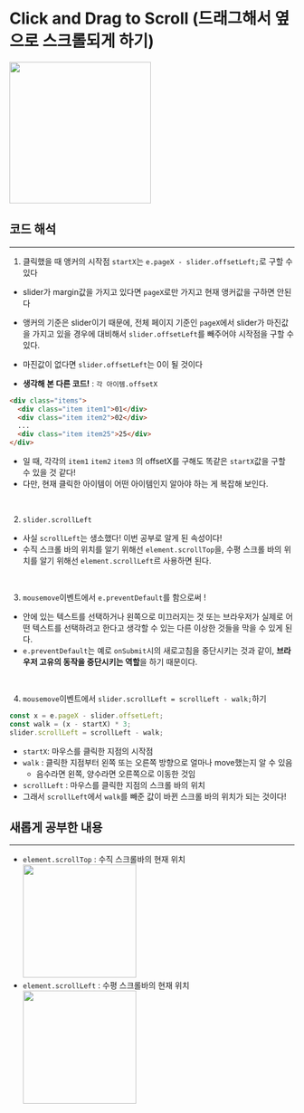 # Click and Drag to Scroll (드래그해서 옆으로 스크롤되게 하기)

<img src="https://user-images.githubusercontent.com/56066290/190089627-e4ed33e8-3551-48cb-af4b-870687f45804.gif" width="250" height="">

## 코드 해석

---

1. 클릭했을 때 앵커의 시작점 `startX`는 `e.pageX - slider.offsetLeft;`로 구할 수 있다

- slider가 margin값을 가지고 있다면 `pageX`로만 가지고 현재 앵커값을 구하면 안된다
- 앵커의 기준은 slider이기 때문에, 전체 페이지 기준인 `pageX`에서 slider가 마진값을 가지고 있을 경우에 대비해서 `slider.offsetLeft`를 빼주어야 시작점을 구할 수 있다.
- 마진값이 없다면 `slider.offsetLeft`는 0이 될 것이다

- **생각해 본 다른 코드!** : `각 아이템.offsetX`

```html
<div class="items">
  <div class="item item1">01</div>
  <div class="item item2">02</div>
  ...
  <div class="item item25">25</div>
</div>
```

- 일 때, 각각의 `item1` `item2` `item3` 의 offsetX를 구해도 똑같은 `startX`값을 구할 수 있을 것 같다!
- 다만, 현재 클릭한 아이템이 어떤 아이템인지 알아야 하는 게 복잡해 보인다.

<br/>

2. `slider.scrollLeft`

- 사실 `scrollLeft`는 생소했다! 이번 공부로 알게 된 속성이다!
- 수직 스크롤 바의 위치를 알기 위해선 `element.scrollTop`을, 수평 스크롤 바의 위치를 알기 위해선 `element.scrollLeft`르 사용하면 된다.

<br/>

3. `mousemove`이벤트에서 `e.preventDefault`를 함으로써 !

- 안에 있는 텍스트를 선택하거나 왼쪽으로 미끄러지는 것 또는 브라우저가 실제로 어떤 텍스트를 선택하려고 한다고 생각할 수 있는 다른 이상한 것들을 막을 수 있게 된다.
- `e.preventDefault`는 예로 `onSubmit`시의 새로고침을 중단시키는 것과 같이, **브라우저 고유의 동작을 중단시키는 역할**을 하기 때문이다.

<br/>

4. `mousemove`이벤트에서 `slider.scrollLeft = scrollLeft - walk;`하기

```js
const x = e.pageX - slider.offsetLeft;
const walk = (x - startX) * 3;
slider.scrollLeft = scrollLeft - walk;
```

- `startX`: 마우스를 클릭한 지점의 시작점
- `walk` : 클릭한 지점부터 왼쪽 또는 오른쪽 방향으로 얼마나 move했는지 알 수 있음
  - 음수라면 왼쪽, 양수라면 오른쪽으로 이동한 것임
- `scrollLeft` : 마우스를 클릭한 지점의 스크롤 바의 위치
- 그래서 `scrollLeft`에서 `walk`를 빼준 값이 바뀐 스크롤 바의 위치가 되는 것이다!

## 새롭게 공부한 내용

---

- `element.scrollTop` : 수직 스크롤바의 현재 위치
  <img src="https://user-images.githubusercontent.com/56066290/190090569-d9264e86-22c5-4623-8834-13b370b3ea82.png" width="200" height="">
- `element.scrollLeft` : 수평 스크롤바의 현재 위치
  <img src="https://user-images.githubusercontent.com/56066290/190090646-91d4a945-cee0-4696-8481-1eb38ed16e2f.png" width="200" height="">
